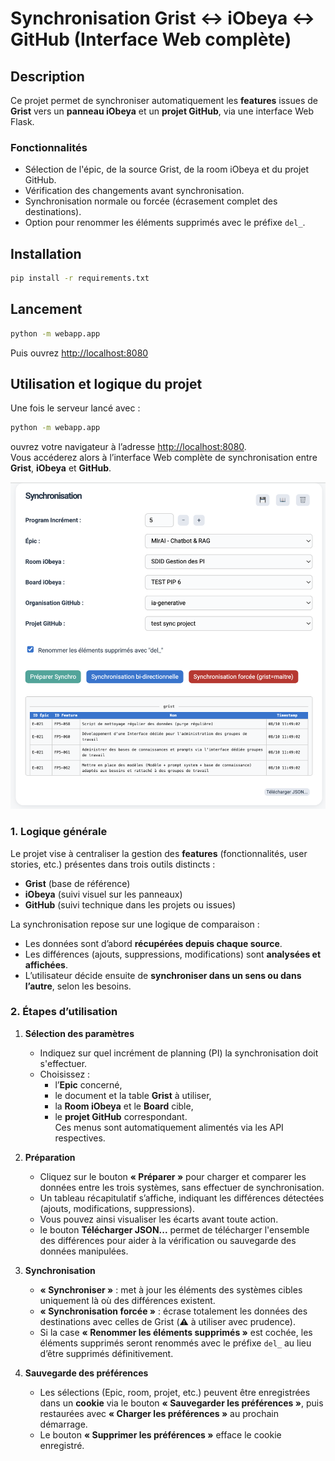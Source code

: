 # Synchronisation Grist ↔ iObeya ↔ GitHub (Interface Web complète)

## Description
Ce projet permet de synchroniser automatiquement les **features** issues de **Grist**
vers un **panneau iObeya** et un **projet GitHub**, via une interface Web Flask.

### Fonctionnalités
- Sélection de l'épic, de la source Grist, de la room iObeya et du projet GitHub.
- Vérification des changements avant synchronisation.
- Synchronisation normale ou forcée (écrasement complet des destinations).
- Option pour renommer les éléments supprimés avec le préfixe `del_`.

## Installation
```bash
pip install -r requirements.txt
```

## Lancement
```bash
python -m webapp.app
```
Puis ouvrez [http://localhost:8080](http://localhost:8080)

## Utilisation et logique du projet

Une fois le serveur lancé avec :

```bash
python -m webapp.app
```

ouvrez votre navigateur à l’adresse [http://localhost:8080](http://localhost:8080).  
Vous accéderez alors à l’interface Web complète de synchronisation entre **Grist**, **iObeya** et **GitHub**.

![Interface Web de synchronisation](images/screen.png)

### 1. Logique générale

Le projet vise à centraliser la gestion des **features** (fonctionnalités, user stories, etc.) présentes dans trois outils distincts :  
- **Grist** (base de référence)  
- **iObeya** (suivi visuel sur les panneaux)  
- **GitHub** (suivi technique dans les projets ou issues)

La synchronisation repose sur une logique de comparaison :
- Les données sont d’abord **récupérées depuis chaque source**.
- Les différences (ajouts, suppressions, modifications) sont **analysées et affichées**.
- L’utilisateur décide ensuite de **synchroniser dans un sens ou dans l’autre**, selon les besoins.

### 2. Étapes d’utilisation

1. **Sélection des paramètres**
   - Indiquez sur quel incrément de planning (PI) la synchronisation doit s'effectuer.
   - Choisissez :
     - l’**Epic** concerné,
     - le document et la table **Grist** à utiliser,
     - la **Room iObeya** et le **Board** cible,
     - le **projet GitHub** correspondant.  
   Ces menus sont automatiquement alimentés via les API respectives.

2. **Préparation**
   - Cliquez sur le bouton **« Préparer »** pour charger et comparer les données entre les trois systèmes, sans effectuer de synchronisation.
   - Un tableau récapitulatif s’affiche, indiquant les différences détectées (ajouts, modifications, suppressions).
   - Vous pouvez ainsi visualiser les écarts avant toute action.
   - le bouton **Télécharger JSON...** permet de télécharger l'ensemble des différences pour aider à la vérification ou sauvegarde des données manipulées.

3. **Synchronisation**
   - **« Synchroniser »** : met à jour les éléments des systèmes cibles uniquement là où des différences existent.  
   - **« Synchronisation forcée »** : écrase totalement les données des destinations avec celles de Grist (⚠️ à utiliser avec prudence).  
   - Si la case **« Renommer les éléments supprimés »** est cochée, les éléments supprimés seront renommés avec le préfixe `del_` au lieu d’être supprimés définitivement.

4. **Sauvegarde des préférences**
   - Les sélections (Epic, room, projet, etc.) peuvent être enregistrées dans un **cookie** via le bouton **« Sauvegarder les préférences »**, puis restaurées avec **« Charger les préférences »** au prochain démarrage.
   - Le bouton **« Supprimer les préférences »** efface le cookie enregistré.
